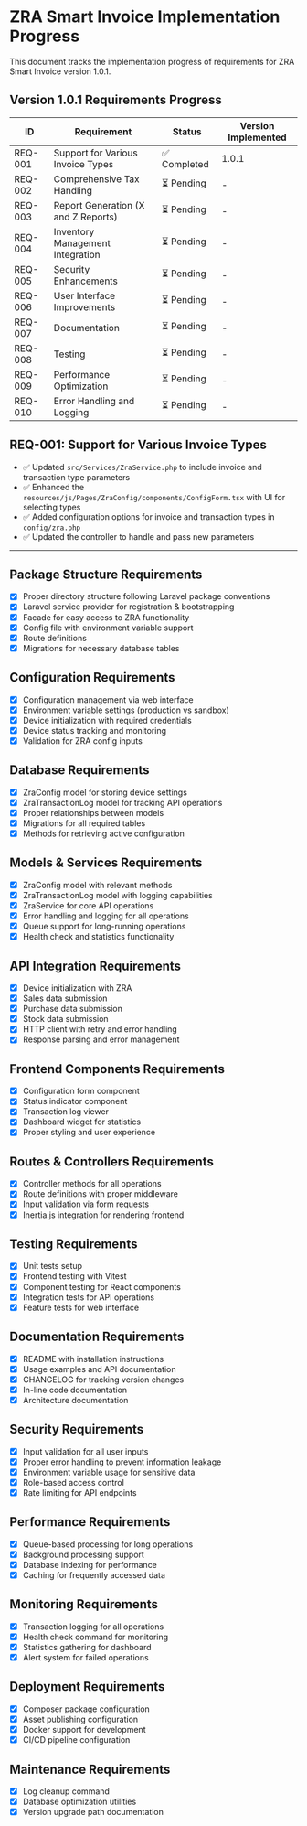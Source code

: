 # ZRA Smart Invoice Implementation Progress

This document tracks the implementation progress of requirements for ZRA Smart Invoice version 1.0.1.

## Version 1.0.1 Requirements Progress

| **ID**  | **Requirement**                     | **Status**   | **Version Implemented** |
| ------- | ----------------------------------- | ------------ | ----------------------- |
| REQ-001 | Support for Various Invoice Types   | ✅ Completed | 1.0.1                   |
| REQ-002 | Comprehensive Tax Handling          | ⏳ Pending   | -                       |
| REQ-003 | Report Generation (X and Z Reports) | ⏳ Pending   | -                       |
| REQ-004 | Inventory Management Integration    | ⏳ Pending   | -                       |
| REQ-005 | Security Enhancements               | ⏳ Pending   | -                       |
| REQ-006 | User Interface Improvements         | ⏳ Pending   | -                       |
| REQ-007 | Documentation                       | ⏳ Pending   | -                       |
| REQ-008 | Testing                             | ⏳ Pending   | -                       |
| REQ-009 | Performance Optimization            | ⏳ Pending   | -                       |
| REQ-010 | Error Handling and Logging          | ⏳ Pending   | -                       |

## REQ-001: Support for Various Invoice Types

- ✅ Updated `src/Services/ZraService.php` to include invoice and transaction type parameters
- ✅ Enhanced the `resources/js/Pages/ZraConfig/components/ConfigForm.tsx` with UI for selecting types
- ✅ Added configuration options for invoice and transaction types in `config/zra.php`
- ✅ Updated the controller to handle and pass new parameters

---

## Package Structure Requirements

- [x] Proper directory structure following Laravel package conventions
- [x] Laravel service provider for registration & bootstrapping
- [x] Facade for easy access to ZRA functionality
- [x] Config file with environment variable support
- [x] Route definitions
- [x] Migrations for necessary database tables

## Configuration Requirements

- [x] Configuration management via web interface
- [x] Environment variable settings (production vs sandbox)
- [x] Device initialization with required credentials
- [x] Device status tracking and monitoring
- [x] Validation for ZRA config inputs

## Database Requirements

- [x] ZraConfig model for storing device settings
- [x] ZraTransactionLog model for tracking API operations
- [x] Proper relationships between models
- [x] Migrations for all required tables
- [x] Methods for retrieving active configuration

## Models & Services Requirements

- [x] ZraConfig model with relevant methods
- [x] ZraTransactionLog model with logging capabilities
- [x] ZraService for core API operations
- [x] Error handling and logging for all operations
- [x] Queue support for long-running operations
- [x] Health check and statistics functionality

## API Integration Requirements

- [x] Device initialization with ZRA
- [x] Sales data submission
- [x] Purchase data submission
- [x] Stock data submission
- [x] HTTP client with retry and error handling
- [x] Response parsing and error management

## Frontend Components Requirements

- [x] Configuration form component
- [x] Status indicator component
- [x] Transaction log viewer
- [x] Dashboard widget for statistics
- [x] Proper styling and user experience

## Routes & Controllers Requirements

- [x] Controller methods for all operations
- [x] Route definitions with proper middleware
- [x] Input validation via form requests
- [x] Inertia.js integration for rendering frontend

## Testing Requirements

- [x] Unit tests setup
- [x] Frontend testing with Vitest
- [x] Component testing for React components
- [x] Integration tests for API operations
- [x] Feature tests for web interface

## Documentation Requirements

- [x] README with installation instructions
- [x] Usage examples and API documentation
- [x] CHANGELOG for tracking version changes
- [x] In-line code documentation
- [x] Architecture documentation

## Security Requirements

- [x] Input validation for all user inputs
- [x] Proper error handling to prevent information leakage
- [x] Environment variable usage for sensitive data
- [x] Role-based access control
- [x] Rate limiting for API endpoints

## Performance Requirements

- [x] Queue-based processing for long operations
- [x] Background processing support
- [x] Database indexing for performance
- [x] Caching for frequently accessed data

## Monitoring Requirements

- [x] Transaction logging for all operations
- [x] Health check command for monitoring
- [x] Statistics gathering for dashboard
- [x] Alert system for failed operations

## Deployment Requirements

- [x] Composer package configuration
- [x] Asset publishing configuration
- [x] Docker support for development
- [x] CI/CD pipeline configuration

## Maintenance Requirements

- [x] Log cleanup command
- [x] Database optimization utilities
- [x] Version upgrade path documentation
